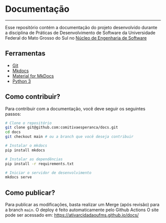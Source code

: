# Documentação
<hr>

Esse repositório contém a documentação do projeto desenvolvido durante a disciplina de Práticas de Desenvolvimento de Software da Universidade Federal do Mato Grosso do Sul no [Núcleo de Engenharia de Software](https://nes.facom.ufms.br/)

## Ferramentas
- [Git](https://git-scm.com/)
- [Mkdocs](https://www.mkdocs.org/)
- [Material for MkDocs](https://squidfunk.github.io/mkdocs-material/)
- [Python 3](https://www.python.org/)

## Como contribuir?
Para contribuir com a documentação, você deve seguir os seguintes passos:
```bash
# Clone o repositório
git clone git@github.com:comitivaesperanca/docs.git
cd docs
git checkout main # ou a branch que você deseja contribuir

# Instalar o mkdocs
pip install mkdocs

# Instalar as dependências
pip install -r requirements.txt

# Iniciar o servidor de desenvolvimento
mkdocs serve
```

## Como publicar?
Para publicar as modificações, basta realizar um Merge (após revisão) para a branch `main`. O deploy é feito automaticamente pelo Github Actions
O site pode ser acessado em: https://ativarcidadaoufms.github.io/docs/  